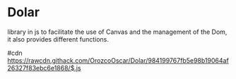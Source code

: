 # Dolar
library in js to facilitate the use of Canvas and the management of the Dom, it also provides different functions.


#cdn
https://rawcdn.githack.com/OrozcoOscar/Dolar/984199767fb5e98b19064af26327f83ebc6e1868/$.js
